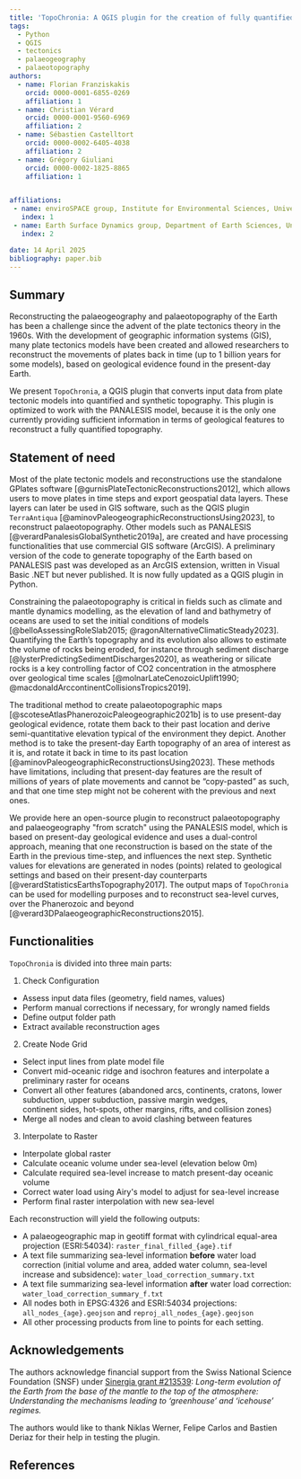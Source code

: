 ```yaml
---
title: 'TopoChronia: A QGIS plugin for the creation of fully quantified palaeogeographic maps'
tags:
  - Python
  - QGIS
  - tectonics
  - palaeogeography
  - palaeotopography
authors:
  - name: Florian Franziskakis
    orcid: 0000-0001-6855-0269
    affiliation: 1
  - name: Christian Vérard
    orcid: 0000-0001-9560-6969
    affiliation: 2
  - name: Sébastien Castelltort
    orcid: 0000-0002-6405-4038
    affiliation: 2
  - name: Grégory Giuliani
    orcid: 0000-0002-1825-8865
    affiliation: 1


affiliations:
 - name: enviroSPACE group, Institute for Environmental Sciences, University of Geneva
   index: 1
 - name: Earth Surface Dynamics group, Department of Earth Sciences, University of Geneva
   index: 2

date: 14 April 2025
bibliography: paper.bib
---
```


## Summary

Reconstructing the palaeogeography and palaeotopography of the Earth has been a challenge since the advent of the plate 
tectonics theory in the 1960s. With the development of geographic information systems (GIS), many plate tectonics models have 
been created and allowed researchers to reconstruct the movements of plates back in time (up to 1 billion years for 
some models), based on geological evidence found in the present-day Earth.

We present `TopoChronia`, a QGIS plugin that converts input data from plate tectonic models into quantified and synthetic 
topography. This plugin is optimized to work with the PANALESIS model, because it is the only one currently providing 
sufficient information in terms of geological features to reconstruct a fully quantified topography.

## Statement of need

Most of the plate tectonic models and reconstructions use the standalone GPlates software [@gurnisPlateTectonicReconstructions2012],
which allows users to move plates in time steps and export geospatial data layers. These layers can later be used in 
GIS software, such as the QGIS plugin `TerraAntiqua` [@aminovPaleogeographicReconstructionsUsing2023], to reconstruct 
palaeotopography. Other models such as PANALESIS [@verardPanalesisGlobalSynthetic2019a], are created and have processing functionalities that use commercial 
GIS software (ArcGIS). A preliminary version of the code to generate topography of the Earth based on PANALESIS past was developed 
as an ArcGIS extension, written in Visual Basic .NET but never published. It is now fully updated as a QGIS plugin in 
Python.

Constraining the palaeotopography is critical in fields such as climate and mantle dynamics modelling, as the elevation 
of land and bathymetry of oceans are used to set the initial conditions of models [@belloAssessingRoleSlab2015;
@ragonAlternativeClimaticSteady2023]. 
Quantifying the Earth’s topography and its evolution also allows to estimate the volume of rocks being eroded, for instance 
through sediment discharge [@lysterPredictingSedimentDischarges2020], as weathering or silicate rocks is a key controlling 
factor of CO2 concentration in the atmosphere over geological time scales [@molnarLateCenozoicUplift1990;
@macdonaldArccontinentCollisionsTropics2019].

The traditional method to create palaeotopographic maps [@scoteseAtlasPhanerozoicPaleogeographic2021b] is to use present-day
geological evidence, rotate them back to their past location and derive semi-quantitative elevation typical of the environment they depict.
Another method is to take the present-day Earth topography of an area of 
interest as it is, and rotate it back in time to its past location [@aminovPaleogeographicReconstructionsUsing2023]. 
These methods have limitations, including that present-day features are the result of millions of years of plate movements and 
cannot be “copy-pasted” as such, and that one time step might not be coherent with the previous and next ones.

We provide here an open-source plugin to reconstruct palaeotopography and palaeogeography "from scratch" using the
PANALESIS model, which is based on present-day geological evidence and uses a dual-control approach, meaning that one
reconstruction is based on the state of the Earth in the previous time-step, and influences the next step. 
Synthetic values for elevations are generated in nodes (points) related to geological settings and based on their 
present-day counterparts [@verardStatisticsEarthsTopography2017]. The output maps of `TopoChronia` can be used for 
modelling purposes and to reconstruct sea-level curves, over the Phanerozoic and beyond [@verard3DPalaeogeographicReconstructions2015].

## Functionalities

`TopoChronia` is divided into three main parts:

1. Check Configuration
  - Assess input data files (geometry, field names, values)
  - Perform manual corrections if necessary, for wrongly named fields
  - Define output folder path
  - Extract available reconstruction ages  

2. Create Node Grid  
  - Select input lines from plate model file
  - Convert mid-oceanic ridge and isochron features and interpolate a preliminary raster for oceans
  - Convert all other features (abandoned arcs, continents, cratons, lower subduction, upper subduction, passive margin wedges,  
      continent sides, hot-spots, other margins, rifts, and collision zones)
  - Merge all nodes and clean to avoid clashing between features  

3. Interpolate to Raster
  - Interpolate global raster
  - Calculate oceanic volume under sea-level (elevation below 0m)
  - Calculate required sea-level increase to match present-day oceanic volume
  - Correct water load using Airy's model to adjust for sea-level increase
  - Perform final raster interpolation with new sea-level  

Each reconstruction will yield the following outputs:

- A palaeogeographic map in geotiff format with cylindrical equal-area projection (ESRI:54034): `raster_final_filled_{age}.tif`
- A text file summarizing sea-level information **before** water load correction (initial volume and area, added water column, sea-level increase and subsidence): `water_load_correction_summary.txt`
- A text file summarizing sea-level information **after** water load correction: `water_load_correction_summary_f.txt`
- All nodes both in EPSG:4326 and ESRI:54034 projections: `all_nodes_{age}.geojson` and `reproj_all_nodes_{age}.geojson` 
- All other processing products from line to points for each setting.

## Acknowledgements

The authors acknowledge financial support from the Swiss National Science Foundation (SNSF) under 
[Sinergia grant #213539](https://data.snf.ch/grants/grant/213539): _Long-term evolution of the Earth from the base of the mantle to the top of the atmosphere: 
Understanding the mechanisms leading to ‘greenhouse’ and ‘icehouse’ regimes._

The authors would like to thank Niklas Werner, Felipe Carlos and Bastien Deriaz for their help in testing the plugin.

## References